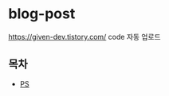 # blog-post

https://given-dev.tistory.com/ code 자동 업로드

## 목차
- [PS](https://github.com/GIVEN53/blog-post/tree/main/PS)
